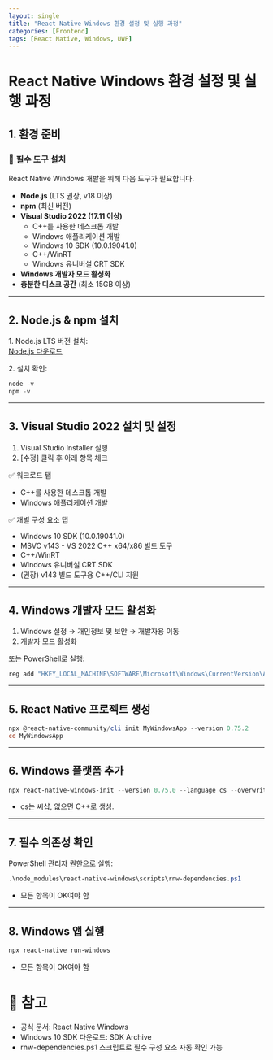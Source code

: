 ```yaml
---
layout: single
title: "React Native Windows 환경 설정 및 실행 과정"
categories: [Frontend]
tags: [React Native, Windows, UWP]
---
```


# React Native Windows 환경 설정 및 실행 과정

## 1. 환경 준비

### 📌 **필수 도구 설치**

React Native Windows 개발을 위해 다음 도구가 필요합니다.

- **Node.js** (LTS 권장, v18 이상)
- **npm** (최신 버전)
- **Visual Studio 2022 (17.11 이상)**  
  - C++를 사용한 데스크톱 개발  
  - Windows 애플리케이션 개발  
  - Windows 10 SDK (10.0.19041.0)  
  - C++/WinRT  
  - Windows 유니버설 CRT SDK
- **Windows 개발자 모드 활성화**
- **충분한 디스크 공간** (최소 15GB 이상)

---

## 2. Node.js & npm 설치

1️. Node.js LTS 버전 설치:  
[Node.js 다운로드](https://nodejs.org/en/)

2️. 설치 확인:

```powershell
node -v
npm -v
```

---

## 3. Visual Studio 2022 설치 및 설정
1. Visual Studio Installer 실행
2. [수정] 클릭 후 아래 항목 체크

✅ 워크로드 탭
- C++를 사용한 데스크톱 개발
- Windows 애플리케이션 개발

✅ 개별 구성 요소 탭
- Windows 10 SDK (10.0.19041.0)
- MSVC v143 - VS 2022 C++ x64/x86 빌드 도구
- C++/WinRT
- Windows 유니버설 CRT SDK
- (권장) v143 빌드 도구용 C++/CLI 지원

---

## 4. Windows 개발자 모드 활성화
1. Windows 설정 → 개인정보 및 보안 → 개발자용 이동
2. 개발자 모드 활성화

또는 PowerShell로 실행:

```powershell
reg add "HKEY_LOCAL_MACHINE\SOFTWARE\Microsoft\Windows\CurrentVersion\AppModelUnlock" /t REG_DWORD /f /v "AllowDevelopmentWithoutDevLicense" /d "1"
```

---

## 5. React Native 프로젝트 생성
```powershell
npx @react-native-community/cli init MyWindowsApp --version 0.75.2
cd MyWindowsApp
```

---

## 6. Windows 플랫폼 추가
```powershell
npx react-native-windows-init --version 0.75.0 --language cs --overwrite
```
- cs는 씨샵, 없으면 C++로 생성.

---

## 7. 필수 의존성 확인
PowerShell 관리자 권한으로 실행:
```powershell
.\node_modules\react-native-windows\scripts\rnw-dependencies.ps1
```
- 모든 항목이 OK여야 함

---

## 8. Windows 앱 실행
```powershell
npx react-native run-windows
```
- 모든 항목이 OK여야 함

# 📌 참고
- 공식 문서: React Native Windows
- Windows 10 SDK 다운로드: SDK Archive
- rnw-dependencies.ps1 스크립트로 필수 구성 요소 자동 확인 가능